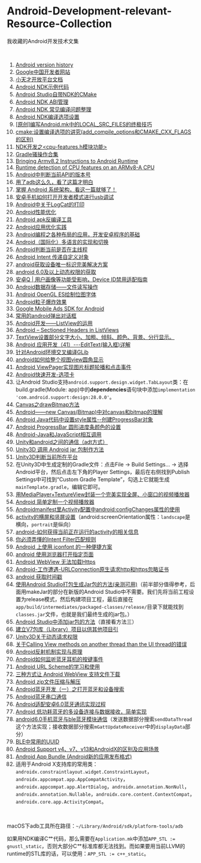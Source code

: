 # Android-Development-relevant-Resource-Collection
我收藏的Android开发技术文集

<br />

1. [Android version history](https://en.wikipedia.org/wiki/Android_version_history)
1. [Google中国开发者网站](https://developers.google.cn/china/)
1. [小天才开放平台文档](https://developer.okii.com/docs/develop/00-model.html)
1. [Android NDK示例代码](https://github.com/googlesamples/android-ndk/tree/android-mk)
1. [Android Studio自带NDK的CMake](https://developer.android.google.cn/ndk/guides/cmake)
1. [Android NDK ABI管理](https://developer.android.google.cn/ndk/guides/abis)
1. [Android NDK 常见编译问题整理](http://www.liuxiao.org/2016/08/android-ndk-常见编译问题整理/)
1. [Android NDK编译选项设置](http://www.aichengxu.com/android/11032333.htm)
1. [\[原创\]编写Android.mk中的LOCAL_SRC_FILES的终极技巧](http://blog.ready4go.com/blog/2013/05/20/write-local-src-files-in-android-dot-mk-ultimate-skills/)
1. [cmake:设置编译选项的讲究(add_compile_options和CMAKE_CXX_FLAGS的区别)](https://blog.csdn.net/10km/article/details/51731959)
1.  [NDK开发之<cpu-features.h模块功能>](https://www.cnblogs.com/alanfang/p/8944542.html)
1. [Gradle骚操作合集](https://www.toutiao.com/a6792129885650289163/)
1. [Bringing Armv8.2 Instructions to Android Runtime](https://community.arm.com/developer/tools-software/oss-platforms/b/android-blog/posts/bringing-armv8-2-instructions-to-android-runtime)
1. [Runtime detection of CPU features on an ARMv8-A CPU](https://community.arm.com/developer/tools-software/oss-platforms/b/android-blog/posts/runtime-detection-of-cpu-features-on-an-armv8-a-cpu)
1. [Android中判断当前API的版本号](https://blog.csdn.net/wangsf1112/article/details/51545101)
1. [用了adb这么久，看了这篇才明白](https://www.toutiao.com/i6760561662891131403/)
1. [掌握 Android 系统架构，看这一篇就够了！](https://www.toutiao.com/a6678854584921752078/)
1. [安卓手机如何打开开发者模式进行usb调试](https://jingyan.baidu.com/album/14bd256e477577bb6d2612cc.html)
1. [Android中关于LogCat的打印](https://zhidao.baidu.com/question/279075586.html)
1. [Android性能优化](http://hukai.me/android-performance-patterns/)
1. [Android apk反编译工具](http://blog.csdn.net/yanzi1225627/article/details/48215549)
1. [Android应用优化实践](http://www.csdn.net/article/2015-11-05/2826130-speed-up-your-app)
1. [Android编程之各种布局的应用，开发安卓程序的基础](https://www.toutiao.com/i6437084589121864194/)
1. [Android（国际化）多语言的实现和切换](https://blog.csdn.net/MakerCloud/article/details/83146600)
1. [Android判断当前是否在主线程](https://www.cnblogs.com/genggeng/p/7524948.html)
1. [Android Intent 传递自定义对象](https://blog.csdn.net/LucasXu01/article/details/83786866)
1. [android获取设备唯一标识完美解决方案](https://blog.csdn.net/aa1733519509/article/details/50053553)
1. [android 6.0及以上动态权限的获取](https://blog.csdn.net/ygz111111/article/details/80281966)
1. [安卓Q | 用户画像等功能受影响，Device ID禁用适配指南](https://msd.misuland.com/pd/3127746505234974860)
1.  [Android数据存储——文件读写操作](https://www.cnblogs.com/LiHuiGe8/p/5604725.html)
1. [Android OpenGL ES绘制位图字体](http://blog.csdn.net/jackone12347/article/details/7710990)
1. [Android粒子爆炸效果](http://blog.csdn.net/crazy__chen/article/details/50149619)
1. [Google Mobile Ads SDK for Android](https://developers.google.com/admob/android/quick-start)
1. [常用的android弹出对话框](https://www.cnblogs.com/liudeyun/p/android_1.html)
1. [Android开发——ListView的运用](https://blog.csdn.net/cnicfhnui/article/details/51356741)
1. [Android – Sectioned Headers in ListViews](https://w2davids.wordpress.com/android-sectioned-headers-in-listviews/)
1. [TextView设置部分文字大小、加粗、倾斜、颜色、背景、分行显示。](https://blog.csdn.net/joshua_love/article/details/53389338)
1. [Android 应用开发（41）---EditText(输入框)详解](https://blog.csdn.net/zhangbijun1230/article/details/82284953)
1. [针对Android环境交叉编译GLib](http://zwyuan.github.io/2016/07/17/cross-compile-glib-for-android/)
1. [android如何给整个视图view圆角显示](https://blog.csdn.net/hesong1120/article/details/52005895)
1.  [Android ViewPager实现图片标题轮播和点击事件](https://www.cnblogs.com/luhuan/p/8047098.html)
1. [Android快速开发-选项卡](https://blog.csdn.net/yissan/article/details/72867722)
1. 让Android Studio支持`android.support.design.widget.TabLayout`类：在build.gradle(Module: app)中的**dependencies**语句块中添加`implementation 'com.android.support:design:28.0.0'`。
1. [Canvas之drawBitmap方法](https://www.jianshu.com/p/83074cef31bc)
1. [Android——new Canvas(Bitmap)中对canvas和bitmap的理解](https://blog.csdn.net/xg1057415595/article/details/82885448)
1. [Android Java代码中设置style属性--创建ProgressBar对象](https://blog.csdn.net/u012971339/article/details/46742243)
1. [Android ProgressBar 圆形进度条颜色的设置](https://blog.csdn.net/shenggaofei/article/details/81010005)
1.  [Android-Java和JavaScript相互调用](https://segmentfault.com/a/1190000004895840)
1. [Unity和android之间的通信（adt方式）](https://www.cnblogs.com/weiqiangwaideshijie/p/7715861.html)
1. [Unity3D 调用 Android jar 包制作方法](https://blog.csdn.net/elyxiao/article/details/50781813)
1. [Unity3D判断当前所在平台](https://www.cnblogs.com/wugang/p/3708569.html)
1. 在Unity3D中生成定制的Gradle文件：点击File -> Build Settings... -> 选择Android平台，然后点击左下角的Player Settings，最后在右侧找到Publish Settings中可找到“Custom Gradle Template”，勾选上它就能生成`mainTemplate.gradle`，编辑它即可。
1. [用MediaPlayer+TextureView封装一个完美实现全屏、小窗口的视频播放器](https://www.jianshu.com/p/420f7b14d6f6)
1. [Android 简单定制一个视频播放器](https://blog.csdn.net/new_one_object/article/details/54839232)
1. [Androidmanifest里Activity配置中android:configChanges属性的使用](https://blog.csdn.net/lkk790470143/article/details/79345971)
1. [activity的横屏和竖屏设置](https://www.cnblogs.com/zhongyinghe/p/5289704.html)（android:screenOrientation属性：`landscape`是横向，`portrait`是纵向）
1. [android-如何获得当前正在运行的activity的相关信息](https://blog.csdn.net/centralperk/article/details/7269326)
1. [你必须弄懂的Intent Filter匹配规则](https://blog.csdn.net/mynameishuangshuai/article/details/51673273)
1. [Android 上使用 iconfont 的一种便捷方案](https://www.cnblogs.com/dongweiq/p/5730212.html)
1. [android 使用浏览器打开指定页面](https://blog.csdn.net/bzlj2912009596/article/details/80673555)
1. [Android WebView 无法加载Https](https://www.jianshu.com/p/a7020518c111)
1. [Android-工作遭遇-URLConnection原生请求http和https忽略证书](https://blog.csdn.net/ci250454344/article/details/82871965)
1. [android 获取时间戳](https://www.jianshu.com/p/43dbc2e01376)
1. [使用Android Studio打包生成Jar包的方法(亲测可用)](https://blog.csdn.net/xiayiye5/article/details/79639044)（前半部分值得参考，后面用makeJar的部分在新版的Android Studio中不需要。我们先将当前工程设置为release模式，然后构建项目工程，最后直接在`app/build/intermediates/packaged-classes/release/`目录下就能找到`classes.jar`文件，也就是我们最终生成的jar包。）
1. [Android Studio中添加jar包的方法](https://blog.csdn.net/yushuangping/article/details/81873630)（直接看方法三）
1. [建立V7包库（Library）项目以供其他项目引](https://www.cnblogs.com/tonny-li/p/5048863.html)
1. [Unity3D关于动态请求权限](https://docs.unity3d.com/Manual/android-manifest.html)
1. [关于Calling View methods on another thread than the UI thread的错误](https://blog.csdn.net/lx448593jp/article/details/51971467)
1. [Android反射机制实现与原理](https://www.cnblogs.com/wumingchen/p/5781844.html)
1. [Android如何监听蓝牙耳机的按键事件](https://blog.csdn.net/kangear/article/details/40430673)
1. [Android URL Scheme的学习和使用](https://www.jianshu.com/p/051eb1ad6328)
1. [三种方式让 Android WebView 支持文件下载](https://blog.csdn.net/suyimin2010/article/details/82915942)
1. [Android zip文件压缩与解压](https://blog.csdn.net/shuaizhigen/article/details/88671079)
1. [Android蓝牙开发（一）之打开蓝牙和设备搜索](https://blog.csdn.net/huangliniqng/article/details/82185983)
1. [Android蓝牙串口通信](https://www.jianshu.com/p/68fda037c336)
1. [Android适配安卓6.0蓝牙通讯实现过程](https://www.jb51.net/article/93769.htm)
1. [Android 低功耗蓝牙的多设备连接与数据接收，简单实现](https://blog.csdn.net/geanwen/article/details/73648721)
1. [android6.0手机蓝牙与ble蓝牙模块通信](https://blog.csdn.net/y_15751004297/article/details/76559836)（发送数据部分搜索`sendDataThread`这个方法实现；接收数据部分搜索`mGattUpdateReceiver`中的`displayData`部分）
1. [BLE中常用的UUID](https://blog.csdn.net/Smile_Qian/article/details/82084232)
1. [Android Support v4、v7、v13和AndroidX的区别及应用场景](https://blog.csdn.net/csdn_aiyang/article/details/80859771)
1. [Android App Bundle (Android新的应用发布格式)](https://blog.csdn.net/weixin_37730482/article/details/83501586)
1. 适用于Android X支持库的常用类：`androidx.constraintlayout.widget.ConstraintLayout`，`androidx.appcompat.app.AppCompatActivity`，`androidx.appcompat.app.AlertDialog`，`androidx.annotation.NonNull`，`androidx.annotation.Nullable`，`androidx.core.content.ContextCompat`，`androidx.core.app.ActivityCompat`。

<br/>

macOS下adb工具所在路径：`~/Library/Android/sdk/platform-tools/adb`

如果用NDK编译C艹代码，那么需要在`Application.mk`中添加`APP_STL := gnustl_static`，否则大部分C艹标准库都无法找到。而如果要用当前LLVM的runtime的STL库的话，可以使用：`APP_STL := c++_static`。


